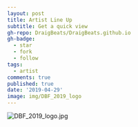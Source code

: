 ```yaml
---
layout: post
title: Artist Line Up
subtitle: Get a quick view
gh-repo: DraigBeats/DraigBeats.github.io
gh-badge:
  - star
  - fork
  - follow
tags:
  - artist
comments: true
published: true
date: '2019-04-29'
image: img/DBF_2019_logo
---
```

![DBF_2019_logo.jpg]({{site.baseurl}}/img/DBF_2019_logo)